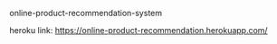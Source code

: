 online-product-recommendation-system

heroku link: https://online-product-recommendation.herokuapp.com/
